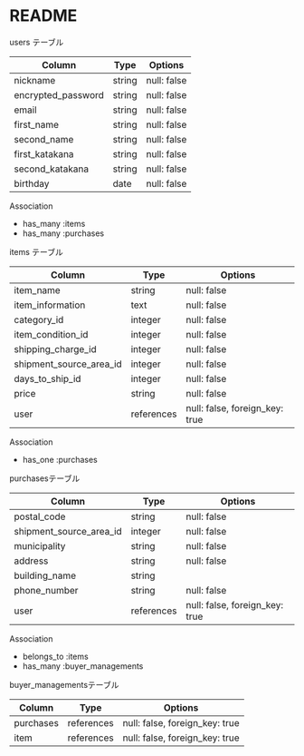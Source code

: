 # README

   users テーブル

| Column             | Type   | Options     |
| ------------------ | ------ | ----------- |
| nickname           | string | null: false |
| encrypted_password | string | null: false |
| email              | string | null: false |
| first_name         | string | null: false |
| second_name        | string | null: false |
| first_katakana     | string | null: false |
| second_katakana    | string | null: false |
| birthday           | date   | null: false |


   Association
   
   - has_many :items
   - has_many :purchases

  items テーブル

| Column                  | Type       | Options                        |
| ----------------------- | ---------- |------------------------------- |
| item_name               | string     | null: false                    |
| item_information        | text       | null: false                    |
| category_id             | integer    | null: false                    |
| item_condition_id       | integer    | null: false                    |
| shipping_charge_id      | integer    | null: false                    |
| shipment_source_area_id | integer    | null: false                    |
| days_to_ship_id         | integer    | null: false                    |
| price                   | string     | null: false                    |
| user                    | references | null: false, foreign_key: true |

   Association

   - has_one :purchases

   purchasesテーブル

| Column                  | Type       | Options     |
| ----------------------- | ---------- | ----------- |
| postal_code             | string     | null: false |
| shipment_source_area_id | integer    | null: false |
| municipality            | string     | null: false |
| address                 | string     | null: false |
| building_name           | string     |
| phone_number            | string     | null: false |
| user                    | references | null: false, foreign_key: true |

   Association

   - belongs_to :items
   - has_many :buyer_managements

buyer_managementsテーブル

| Column    | Type       | Options                        |
| ------    | ---------- | -----------                    |
| purchases | references | null: false, foreign_key: true |
| item      | references | null: false, foreign_key: true |